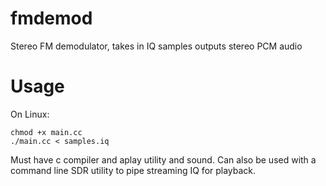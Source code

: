 # fmdemod
Stereo FM demodulator, takes in IQ samples outputs stereo PCM audio

# Usage
On Linux:

```
chmod +x main.cc
./main.cc < samples.iq
```

Must have c compiler and aplay utility and sound.
Can also be used with a command line SDR utility to pipe streaming IQ for playback.
 
